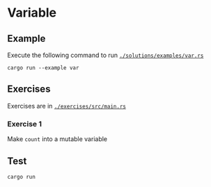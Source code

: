 # Variable

## Example

Execute the following command to run [`./solutions/examples/var.rs`](https://github.com/Cyfrin/rust-crash-course/blob/main/topics/variable/solutions/examples/var.rs)

```shell
cargo run --example var
```

## Exercises

Exercises are in [`./exercises/src/main.rs`](https://github.com/Cyfrin/rust-crash-course/blob/main/topics/variable/exercises/src/main.rs)

### Exercise 1

Make `count` into a mutable variable

## Test

```shell
cargo run
```
